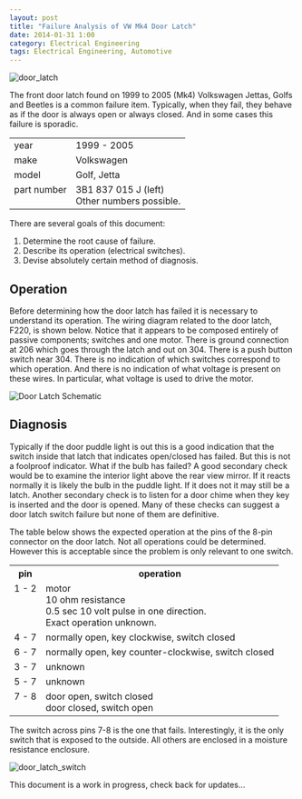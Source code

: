 ```yaml
---
layout: post
title: "Failure Analysis of VW Mk4 Door Latch"
date: 2014-01-31 1:00
category: Electrical Engineering
tags: Electrical Engineering, Automotive
---
```


![door_latch]({{site.url}}/images/door_latch/door_latch-x300.jpg)

The front door latch found on 1999 to 2005 (Mk4) Volkswagen Jettas, Golfs
and Beetles is a common failure item.
Typically, when they fail, they behave as if the door is always
open or always closed.
And in some cases this failure is sporadic.

<table>
<tr><td>year</td><td>1999 - 2005</td></tr>
<tr><td>make</td><td>Volkswagen</td></tr>
<tr><td>model</td><td>Golf, Jetta</td></tr>
<tr><td valign="top">part number</td><td>3B1 837 015 J (left)<br>
						Other numbers possible.</td></tr>
</table>

There are several goals of this document:

1.  Determine the root cause of failure.
1.  Describe its operation (electrical switches).
1.  Devise absolutely certain method of diagnosis.


## Operation

Before determining how the door latch has failed it is necessary to
understand its operation.
The wiring diagram related to the door latch, F220, is shown below.
Notice that it appears to be composed entirely of passive components;
switches and one motor.
There is ground connection at 206 which goes through the latch and
out on 304.
There is a push button switch near 304.
There is no indication of which switches correspond to which operation.
And there is no indication of what voltage is present on these wires.
In particular, what voltage is used to drive the motor.

![Door Latch Schematic]({{site.url}}/images/door_latch/door_latch_schematic.png)

## Diagnosis

Typically if the door puddle light is out this is a good indication
that the switch inside that latch that indicates open/closed has failed.
But this is not a foolproof indicator.  What if the bulb has failed?
A good secondary check would be to examine the interior light above
the rear view mirror.  If it reacts normally it is likely the bulb
in the puddle light.  If it does not it may still be a latch.
Another secondary check is to listen for a door chime when they key is
inserted and the door is opened.
Many of these checks can suggest a door latch switch failure but none
of them are definitive.

The table below shows the expected operation at the pins of the 8-pin
connector on the door latch.  Not all operations could be determined.
However this is acceptable since the problem is only relevant to one switch.

<table>
<tr><th>pin</th><th>operation</th></tr>
<tr><td valign="top">1 - 2</td><td>motor<br>
						10 ohm resistance<br>
						0.5 sec 10 volt pulse in one direction.<br>
						Exact operation unknown.</td></tr>
<tr><td>4 - 7</td><td>normally open, key clockwise, switch closed</td></tr>
<tr><td>6 - 7</td><td>normally open, key counter-clockwise, switch closed</td></tr>
<tr><td>3 - 7</td><td>unknown</td></tr>
<tr><td>5 - 7</td><td>unknown</td></tr>
<tr><td valign="top">7 - 8</td><td>door open, switch closed<br>
						door closed, switch open</td></tr>
</table>

The switch across pins 7-8 is the one that fails.
Interestingly, it is the only switch that is exposed to the outside.
All others are enclosed in a moisture resistance enclosure.

![door_latch_switch]({{site.url}}/images/door_latch/door_latch_switch-x300.jpg)

This document is a work in progress, check back for updates...
